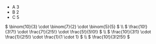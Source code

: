 <ul>
<li> A 3
<li> B 2
<li> C 5
</ul>
$ \binom{10}{3} \cdot \binom{7}{2} \cdot \binom{5}{5} $ \\
$ \frac{10!}{3!7!} \cdot \frac{7!}{2!5!} \cdot \frac{5!}{5!0!} $ \\
$ \frac{10!}{3!1} \cdot \frac{1}{2!5!} \cdot \frac{1}{1 \cdot 1} $ \\
$ \frac{10!}{3!2!5!} $
